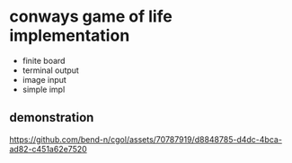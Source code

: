 # conways game of life implementation

- finite board
- terminal output
- image input
- simple impl

## demonstration

https://github.com/bend-n/cgol/assets/70787919/d8848785-d4dc-4bca-ad82-c451a62e7520